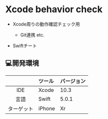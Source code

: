 # Xcode behavior check

- Xcode周りの動作確認チェック用

  - Git連携 etc.

- Swiftチート

## 💻開発環境

| |ツール|バージョン|
|:--:|:--|:--|
| IDE | Xcode | 10.3 |
| 言語 | Swift | 5.0.1 |
| ターゲット | iPhone | Xr |

